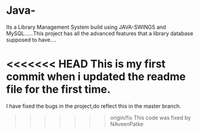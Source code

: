 # Java-
Its a Library Management System build using JAVA-SWINGS and MySQL......This project has all the advanced features that a library database supposed to have....

<<<<<<< HEAD
This is my first commit when i updated the readme file for the first time.
=======
I have fixed the bugs in the project,do reflect this in the master branch.
>>>>>>> origin/fix
This code was fixed by NAveenPatke
